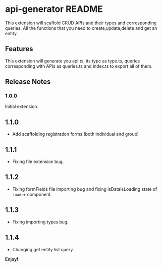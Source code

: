 # api-generator README

This extension will scaffold CRUD APIs and their types and corresponding queries.
All the functions that you need to create,update,delete and get an entity.

## Features

This extension will generate you api.ts, its type as type.ts, queries corresponding with APIs as queries.ts and index.ts to export all of them.

## Release Notes

### 1.0.0

Initial extension.

## 1.1.0

- Add scaffolding registration forms (both individual and group)

## 1.1.1

- Fixing file extension bug.

## 1.1.2

- Fixing formFields file importing bug and fixing isDataIsLoading state of `Loader` component.

## 1.1.3

- Fixing importing types bug.

## 1.1.4

- Changing get entity list query.

**Enjoy!**
